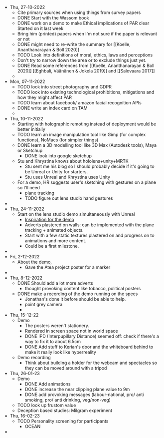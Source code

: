 - Thu, 27-10-2022
	- Cite primary sources when using things from survey papers
	- DONE Start with the Wassom book
	- DONE work on a demo to make Ethical implications of PAR clear
	  Started on it last week
	- Bring him (printed) papers when I'm not sure if the paper is relevant or not
	- DONE might need to re-write the summary for [[Koelle, Ananthanarayan & Boll 2020]]
	- TODO Look into definitions of moral, ethics, laws and perceptions
	- Don't try to narrow down the area or to exclude things just yet.
	- DONE Read some references from [[Koelle, Ananthanarayan & Boll 2020]] [[Eghbali, Väänänen & Jokela 2019]] and [[Salovaara 2017]]
	-
- Mon, 07-11-2022
	- TODO look into street photography and GDPR
	- TODO look into existing technological prohibitions, mitigations and how they might affect PAR
	- TODO learn about facebook/ amazon facial recognition APIs
	- DONE write an index card on TAM
	-
- Thu, 10-11-2022
	- Starting with holographic remoting instead of deployment would be better initially
	- TODO learn an image manipulation tool like Gimp (for complex functions), NoMacs (for simpler things)
	- DONE learn a 3D modelling tool like 3D Max (Autodesk tools), Maya or Sketchup
		- DONE look into google sketchup
	- Stu and Khrystina knows about hololens+unity+MRTK
		- Stu sent me his blog so I should probably decide if it's going to be Unreal or Unity for starters.
		- Stu uses Unreal and Khrystina uses Unity
	- For a demo, HR suggests user's sketching with gestures on a plane so I'll need
		- plane tracking
		- TODO figure out lens studio hand gestures
-
- Thu, 24-11-2022
	- Start on the lens studio demo simultaneously with Unreal
		- [Inspiration for the demo](https://www.youtube.com/watch?v=YJg02ivYzSs)
		- Adverts plastered on walls: can be implemented with the plane tracking + animated objects.
		- Start with a few static textures plastered on and progress on to animations and more content.
		- Could be a first milestone.
-
- Fri, 2-12-2022
	- About the demo,
		- Gave the Atea project poster for a marker
-
- Thu, 8-12-2022
	- DONE Should add a lot more adverts
		- thought provoking content like tobacco, political posters
	- DONE make a recording of the demo running on the specs
		- Jonathan's done it before should be able to help.
		- point grey camera
		-
- Thu, 15-12-22
	- Demo
		- The posters weren't stationery.
		- Rendered in screen space not in world space
		- DONE IPD (Interpupillary Distance) seemed off:  check if there's a way to fix it to about 6.5cm
		- DONE Add stuff to Kerian's door and the whiteboard behind to make it really look like hyperreality
	- Demo recording
		- Think about building a holder for the webcam and spectacles so they can be moved around with a tripod
- Thu, 26-01-23
	- Demo
		- DONE Add animations
		- DONE increase the near clipping plane value to 9m
		- DONE add provoking messages (labour-national, pro/ anti smoking, pro/ anti drinking, veg/non-veg)
	- TODO look up frustom value
	- Deception based studies: Milgram experiment
- Thu, 16-02-23
	- TODO Personality screening for participants
		- OCEAN
-
